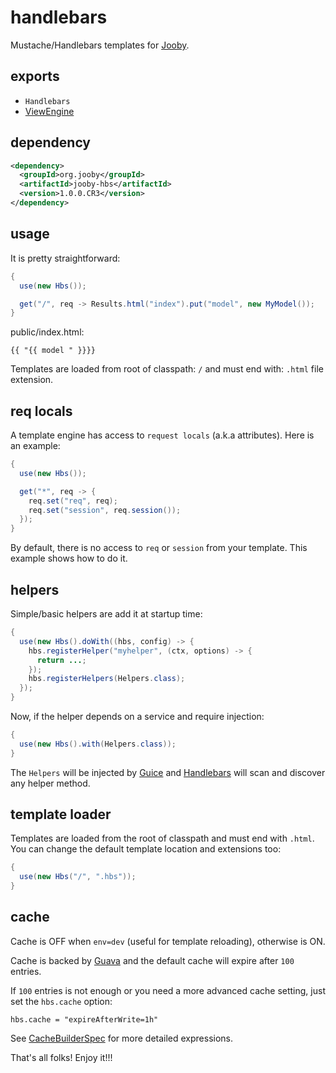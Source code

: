 # handlebars

Mustache/Handlebars templates for [Jooby](/).

## exports

* ```Handlebars```
* [ViewEngine](/apidocs/org/jooby/View.Engine.html)

## dependency

```xml
<dependency>
  <groupId>org.jooby</groupId>
  <artifactId>jooby-hbs</artifactId>
  <version>1.0.0.CR3</version>
</dependency>
```

## usage
It is pretty straightforward:

```java
{
  use(new Hbs());

  get("/", req -> Results.html("index").put("model", new MyModel());
}
```

public/index.html:

```
{{ "{{ model " }}}}
```

Templates are loaded from root of classpath: ```/``` and must end with: ```.html``` file extension.

## req locals

A template engine has access to ```request locals``` (a.k.a attributes). Here is an example:

```java
{
  use(new Hbs());

  get("*", req -> {
    req.set("req", req);
    req.set("session", req.session());
  });
}
```

By default, there is no access to ```req``` or ```session``` from your template. This example shows how to do it.

## helpers

Simple/basic helpers are add it at startup time:

```java
{
  use(new Hbs().doWith((hbs, config) -> {
    hbs.registerHelper("myhelper", (ctx, options) -> {
      return ...;
    });
    hbs.registerHelpers(Helpers.class);
  });
}
```

Now, if the helper depends on a service and require injection:

```java
{
  use(new Hbs().with(Helpers.class));
}
```

The ```Helpers``` will be injected by [Guice](https://github.com/google/guice) and [Handlebars](https://github.com/jknack/handlebars.java) will scan and discover any helper method.

## template loader

Templates are loaded from the root of classpath and must end with ```.html```. You can
change the default template location and extensions too:

```java
{
  use(new Hbs("/", ".hbs"));
}
```

## cache

Cache is OFF when ```env=dev``` (useful for template reloading), otherwise is ON.

Cache is backed by [Guava](https://github.com/google/guava) and the default cache will expire after ```100``` entries.

If ```100``` entries is not enough or you need a more advanced cache setting, just set the
```hbs.cache``` option:

```properties
hbs.cache = "expireAfterWrite=1h"
```

See [CacheBuilderSpec](http://docs.guava-libraries.googlecode.com/git/javadoc/com/google/common/cache/CacheBuilderSpec.html) for more detailed expressions.

That's all folks! Enjoy it!!!
